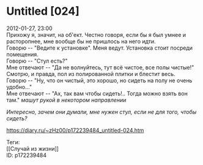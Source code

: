 Untitled [024]
===============

   
 2012-01-27, 23:00   
  Прихожу я, значит, на об'ект.  Честно говоря, если бы я был умнее и расторопнее, мне вообще бы не пришлось на него идти.    
 Говорю -- "Ведите к установке". Меня ведут. Установка стоит посреди помещения.   
 Говорю -- "Стул есть?"   
 Мне отвечают -- "Да не волнуйтесь, тут всё чистое, все полы чистые!"   
 Смотрю, и правда, пол из полированной плитки и блестит весь.   
 Говорю -- "Ну, что он чистый, это хорошо, но сидеть на полу не очень удобно..."   
 Мне отвечают -- "Ах, так вам чтобы сидеть!.. Тогда можно взять вон там." *машут рукой в некотором направлении*   
   
  *Интересно, зачем они думали, мне нужен стул, если не для того, чтобы сидеть?*    
    
 <https://diary.ru/~zHz00/p172239484_untitled-024.htm>   
   
 Теги:   
 [[Случай из жизни]]   
 ID: p172239484